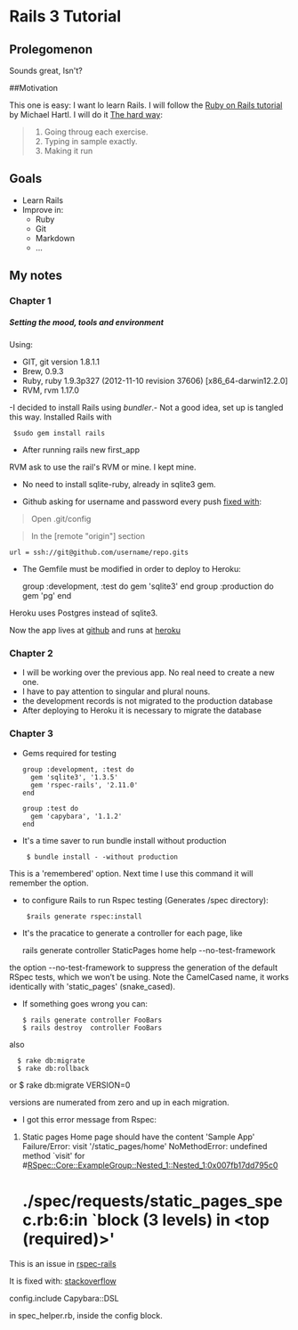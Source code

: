 # Rails 3 Tutorial

## Prolegomenon
Sounds great, Isn't?

##Motivation

This one is easy: I want lo learn Rails.
I will follow the [Ruby on Rails tutorial](http://ruby.railstutorial.org/ruby-on-rails-tutorial-book#top) by Michael Hartl.
I will do it [The hard way](http://ruby.learncodethehardway.org/book/intro.html):
>1. Going throug each exercise.
>2. Typing in sample exactly.
>3. Making it run

## Goals

- Learn Rails
- Improve in:
    -  Ruby
    -  Git
    -  Markdown
    -  …

## My notes

### Chapter 1

##### Setting the mood, tools and environment

Using:

- GIT, git version 1.8.1.1
- Brew, 0.9.3
- Ruby, ruby 1.9.3p327 (2012-11-10 revision 37606) [x86_64-darwin12.2.0]
- RVM, rvm 1.17.0 

-I decided to install Rails using *bundler*.-
Not a good idea, set up is tangled this way.
Installed Rails with 

     $sudo gem install rails


- After running 
    rails new first_app

RVM ask to use the rail's RVM or mine. I kept mine.

- No need to install sqlite-ruby, already in sqlite3 gem.

- Github asking for username and password every push [fixed with](http://stackoverflow.com/questions/7773181/git-keeps-prompting-me-for-password):

>Open .git/config 

>In the [remote "origin"] section
 
    url = ssh://git@github.com/username/repo.gits

- The Gemfile must be modified in order to deploy to Heroku:

    group :development, :test do
      gem 'sqlite3'
    end
    group :production do
     gem 'pg'
    end

Heroku uses Postgres instead of sqlite3.

Now the app lives at [github](https://github.com/rogeliozarate/r3t-firstapp) and runs at [heroku](vhgfckml.herokuapp.com)

### Chapter 2

- I will be working over the previous app. No real need to create a new one.
- I have to pay attention to singular and plural nouns.
- the development records is not migrated to the production database
- After deploying to Heroku it is necessary to migrate the database

### Chapter 3

- Gems required for testing

      group :development, :test do
        gem 'sqlite3', '1.3.5'
        gem 'rspec-rails', '2.11.0'
      end

      group :test do
        gem 'capybara', '1.1.2'
      end

- It's a time saver to run bundle install without production

       $ bundle install - -without production

This is a 'remembered' option. Next time I use this command it will remember the option.

- to configure Rails to run Rspec testing (Generates /spec directory):

       $rails generate rspec:install

- It's the pracatice to generate a controller for each page, like

    rails generate controller StaticPages home help --no-test-framework

the option --no-test-framework to suppress the generation of the default RSpec tests, which we won’t be using.
Note the CamelCased name, it works identically with 'static_pages' (snake_cased).

- If something goes wrong you can:

      $ rails generate controller FooBars 
      $ rails destroy  controller FooBars 

also

      $ rake db:migrate
      $ rake db:rollback
or
      $ rake db:migrate VERSION=0

versions are numerated from zero and up in each migration.

- I got this error message from Rspec:

1) Static pages Home page should have the content 'Sample App'
     Failure/Error: visit '/static_pages/home'
     NoMethodError:
       undefined method `visit' for #<RSpec::Core::ExampleGroup::Nested_1::Nested_1:0x007fb17dd795c0>
     # ./spec/requests/static_pages_spec.rb:6:in `block (3 levels) in <top (required)>'
	
This is an issue in [rspec-rails](https://github.com/rspec/rspec-rails/issues/360)

It is fixed with: [stackoverflow](http://stackoverflow.com/questions/8862967/visit-method-not-found-in-my-rspec)

config.include Capybara::DSL

in spec_helper.rb, inside the config block.

	